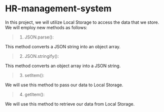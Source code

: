 # HR-management-system
In this project, we will utilize Local Storage to access the data that we store. We will employ new methods as follows:

> 1. JSON.parse():

This method converts a JSON string into an object array.
> 2. JSON.stringify():

This method converts an object array into a JSON string.
> 3. setItem():

We will use this method to pass our data to Local Storage.
> 4. getItem():

We will use this method to retrieve our data from Local Storage.